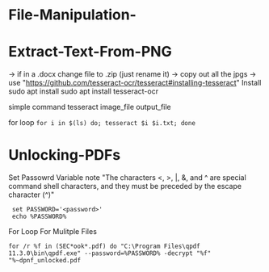 # File-Manipulation-

# Extract-Text-From-PNG
-> if in a .docx change file to .zip (just rename it) 
-> copy out all the jpgs
-> use "https://github.com/tesseract-ocr/tesseract#installing-tesseract"
Install 
 sudo apt install sudo apt install tesseract-ocr

simple command
tesseract image_file output_file

for loop
```for i in $(ls) do; tesseract $i $i.txt; done```


# Unlocking-PDFs

Set Passowrd Variable
note "The characters <, >, |, &, and ^ are special command shell characters, and they must be preceded by the escape character (^)"
``` 
 set PASSWORD='<password>' 
 echo %PASSWORD%
```

For Loop For Mulitple Files 
```
for /r %f in (SEC*ook*.pdf) do "C:\Program Files\qpdf 11.3.0\bin\qpdf.exe" --password=%PASSWORD% -decrypt "%f" "%~dpnf_unlocked.pdf
```
